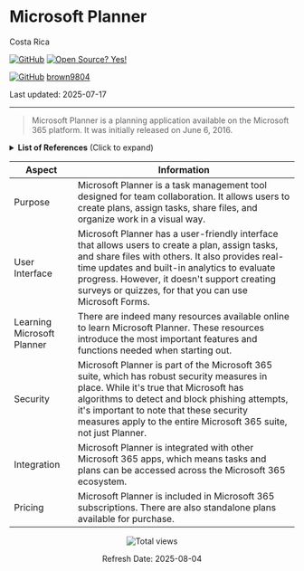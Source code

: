 # Microsoft Planner 

Costa Rica

[![GitHub](https://badgen.net/badge/icon/github?icon=github&label)](https://github.com) [![Open Source? Yes!](https://badgen.net/badge/Open%20Source%20%3F/Yes%21/blue?icon=github)](https://github.com/Naereen/badges/)

[![GitHub](https://img.shields.io/badge/--181717?logo=github&logoColor=ffffff)](https://github.com/)
[brown9804](https://github.com/brown9804)

Last updated: 2025-07-17

----------

> Microsoft Planner is a planning application available on the Microsoft 365 platform. It was initially released on June 6, 2016. 

<details>
<summary><b>List of References</b> (Click to expand)</summary>

- [Microsoft Planner Quick Tips](https://www.linkedin.com/learning/microsoft-planner-quick-tips/saving-time-in-microsoft-planner?u=2095204)

</details>

| Aspect | Information |
| -------- | -------- |
| Purpose | Microsoft Planner is a task management tool designed for team collaboration. It allows users to create plans, assign tasks, share files, and organize work in a visual way. |
| User Interface | Microsoft Planner has a user-friendly interface that allows users to create a plan, assign tasks, and share files with others. It also provides real-time updates and built-in analytics to evaluate progress. However, it doesn't support creating surveys or quizzes, for that you can use Microsoft Forms. |
| Learning Microsoft Planner | There are indeed many resources available online to learn Microsoft Planner. These resources introduce the most important features and functions needed when starting out. |
| Security | Microsoft Planner is part of the Microsoft 365 suite, which has robust security measures in place. While it's true that Microsoft has algorithms to detect and block phishing attempts, it's important to note that these security measures apply to the entire Microsoft 365 suite, not just Planner. |
| Integration | Microsoft Planner is integrated with other Microsoft 365 apps, which means tasks and plans can be accessed across the Microsoft 365 ecosystem. |
| Pricing | Microsoft Planner is included in Microsoft 365 subscriptions. There are also standalone plans available for purchase. |

<!-- START BADGE -->
<div align="center">
  <img src="https://img.shields.io/badge/Total%20views-1559-limegreen" alt="Total views">
  <p>Refresh Date: 2025-08-04</p>
</div>
<!-- END BADGE -->
